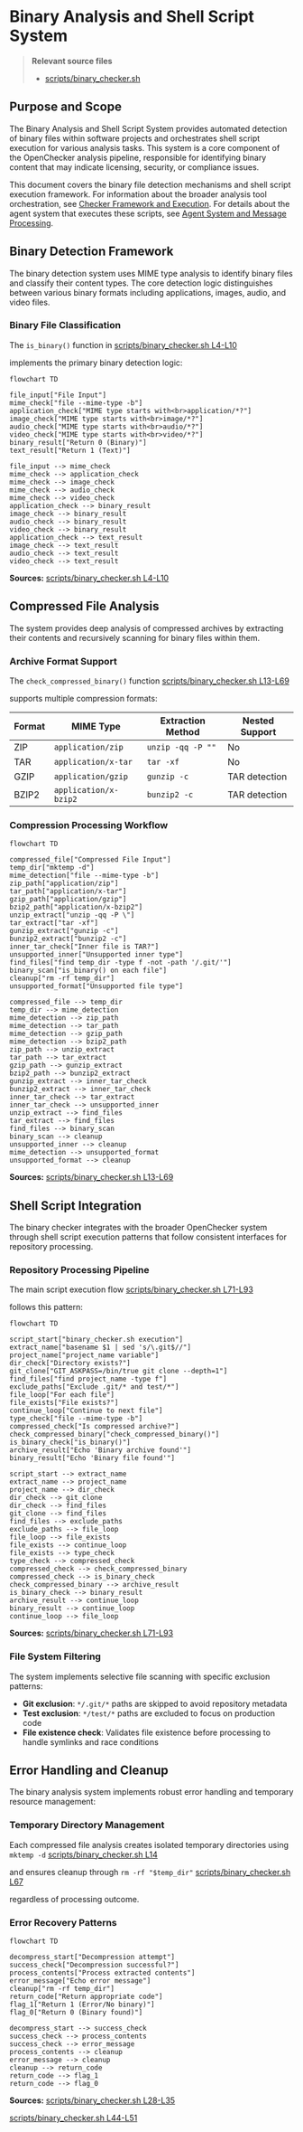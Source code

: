 # Binary Analysis and Shell Script System

> **Relevant source files**
> * [scripts/binary_checker.sh](https://github.com/Laniakea2012/openchecker/blob/1dbd85d0/scripts/binary_checker.sh)

## Purpose and Scope

The Binary Analysis and Shell Script System provides automated detection of binary files within software projects and orchestrates shell script execution for various analysis tasks. This system is a core component of the OpenChecker analysis pipeline, responsible for identifying binary content that may indicate licensing, security, or compliance issues.

This document covers the binary file detection mechanisms and shell script execution framework. For information about the broader analysis tool orchestration, see [Checker Framework and Execution](/Laniakea2012/openchecker/4.2-checker-framework-and-execution). For details about the agent system that executes these scripts, see [Agent System and Message Processing](/Laniakea2012/openchecker/2.1-agent-system-and-message-processing).

## Binary Detection Framework

The binary detection system uses MIME type analysis to identify binary files and classify their content types. The core detection logic distinguishes between various binary formats including applications, images, audio, and video files.

### Binary File Classification

The `is_binary()` function in [scripts/binary_checker.sh L4-L10](https://github.com/Laniakea2012/openchecker/blob/1dbd85d0/scripts/binary_checker.sh#L4-L10)

 implements the primary binary detection logic:

```mermaid
flowchart TD

file_input["File Input"]
mime_check["file --mime-type -b"]
application_check["MIME type starts with<br>application/*?"]
image_check["MIME type starts with<br>image/*?"]
audio_check["MIME type starts with<br>audio/*?"]
video_check["MIME type starts with<br>video/*?"]
binary_result["Return 0 (Binary)"]
text_result["Return 1 (Text)"]

file_input --> mime_check
mime_check --> application_check
mime_check --> image_check
mime_check --> audio_check
mime_check --> video_check
application_check --> binary_result
image_check --> binary_result
audio_check --> binary_result
video_check --> binary_result
application_check --> text_result
image_check --> text_result
audio_check --> text_result
video_check --> text_result
```

**Sources:** [scripts/binary_checker.sh L4-L10](https://github.com/Laniakea2012/openchecker/blob/1dbd85d0/scripts/binary_checker.sh#L4-L10)

## Compressed File Analysis

The system provides deep analysis of compressed archives by extracting their contents and recursively scanning for binary files within them.

### Archive Format Support

The `check_compressed_binary()` function [scripts/binary_checker.sh L13-L69](https://github.com/Laniakea2012/openchecker/blob/1dbd85d0/scripts/binary_checker.sh#L13-L69)

 supports multiple compression formats:

| Format | MIME Type | Extraction Method | Nested Support |
| --- | --- | --- | --- |
| ZIP | `application/zip` | `unzip -qq -P ""` | No |
| TAR | `application/x-tar` | `tar -xf` | No |
| GZIP | `application/gzip` | `gunzip -c` | TAR detection |
| BZIP2 | `application/x-bzip2` | `bunzip2 -c` | TAR detection |

### Compression Processing Workflow

```mermaid
flowchart TD

compressed_file["Compressed File Input"]
temp_dir["mktemp -d"]
mime_detection["file --mime-type -b"]
zip_path["application/zip"]
tar_path["application/x-tar"]
gzip_path["application/gzip"]
bzip2_path["application/x-bzip2"]
unzip_extract["unzip -qq -P \"]
tar_extract["tar -xf"]
gunzip_extract["gunzip -c"]
bunzip2_extract["bunzip2 -c"]
inner_tar_check["Inner file is TAR?"]
unsupported_inner["Unsupported inner type"]
find_files["find temp_dir -type f -not -path '/.git/'"]
binary_scan["is_binary() on each file"]
cleanup["rm -rf temp_dir"]
unsupported_format["Unsupported file type"]

compressed_file --> temp_dir
temp_dir --> mime_detection
mime_detection --> zip_path
mime_detection --> tar_path
mime_detection --> gzip_path
mime_detection --> bzip2_path
zip_path --> unzip_extract
tar_path --> tar_extract
gzip_path --> gunzip_extract
bzip2_path --> bunzip2_extract
gunzip_extract --> inner_tar_check
bunzip2_extract --> inner_tar_check
inner_tar_check --> tar_extract
inner_tar_check --> unsupported_inner
unzip_extract --> find_files
tar_extract --> find_files
find_files --> binary_scan
binary_scan --> cleanup
unsupported_inner --> cleanup
mime_detection --> unsupported_format
unsupported_format --> cleanup
```

**Sources:** [scripts/binary_checker.sh L13-L69](https://github.com/Laniakea2012/openchecker/blob/1dbd85d0/scripts/binary_checker.sh#L13-L69)

## Shell Script Integration

The binary checker integrates with the broader OpenChecker system through shell script execution patterns that follow consistent interfaces for repository processing.

### Repository Processing Pipeline

The main script execution flow [scripts/binary_checker.sh L71-L93](https://github.com/Laniakea2012/openchecker/blob/1dbd85d0/scripts/binary_checker.sh#L71-L93)

 follows this pattern:

```mermaid
flowchart TD

script_start["binary_checker.sh execution"]
extract_name["basename $1 | sed 's/\.git$//"]
project_name["project_name variable"]
dir_check["Directory exists?"]
git_clone["GIT_ASKPASS=/bin/true git clone --depth=1"]
find_files["find project_name -type f"]
exclude_paths["Exclude .git/* and test/*"]
file_loop["For each file"]
file_exists["File exists?"]
continue_loop["Continue to next file"]
type_check["file --mime-type -b"]
compressed_check["Is compressed archive?"]
check_compressed_binary["check_compressed_binary()"]
is_binary_check["is_binary()"]
archive_result["Echo 'Binary archive found'"]
binary_result["Echo 'Binary file found'"]

script_start --> extract_name
extract_name --> project_name
project_name --> dir_check
dir_check --> git_clone
dir_check --> find_files
git_clone --> find_files
find_files --> exclude_paths
exclude_paths --> file_loop
file_loop --> file_exists
file_exists --> continue_loop
file_exists --> type_check
type_check --> compressed_check
compressed_check --> check_compressed_binary
compressed_check --> is_binary_check
check_compressed_binary --> archive_result
is_binary_check --> binary_result
archive_result --> continue_loop
binary_result --> continue_loop
continue_loop --> file_loop
```

**Sources:** [scripts/binary_checker.sh L71-L93](https://github.com/Laniakea2012/openchecker/blob/1dbd85d0/scripts/binary_checker.sh#L71-L93)

### File System Filtering

The system implements selective file scanning with specific exclusion patterns:

* **Git exclusion**: `*/.git/*` paths are skipped to avoid repository metadata
* **Test exclusion**: `*/test/*` paths are excluded to focus on production code
* **File existence check**: Validates file existence before processing to handle symlinks and race conditions

## Error Handling and Cleanup

The binary analysis system implements robust error handling and temporary resource management:

### Temporary Directory Management

Each compressed file analysis creates isolated temporary directories using `mktemp -d` [scripts/binary_checker.sh L14](https://github.com/Laniakea2012/openchecker/blob/1dbd85d0/scripts/binary_checker.sh#L14-L14)

 and ensures cleanup through `rm -rf "$temp_dir"` [scripts/binary_checker.sh L67](https://github.com/Laniakea2012/openchecker/blob/1dbd85d0/scripts/binary_checker.sh#L67-L67)

 regardless of processing outcome.

### Error Recovery Patterns

```mermaid
flowchart TD

decompress_start["Decompression attempt"]
success_check["Decompression successful?"]
process_contents["Process extracted contents"]
error_message["Echo error message"]
cleanup["rm -rf temp_dir"]
return_code["Return appropriate code"]
flag_1["Return 1 (Error/No binary)"]
flag_0["Return 0 (Binary found)"]

decompress_start --> success_check
success_check --> process_contents
success_check --> error_message
process_contents --> cleanup
error_message --> cleanup
cleanup --> return_code
return_code --> flag_1
return_code --> flag_0
```

**Sources:** [scripts/binary_checker.sh L28-L35](https://github.com/Laniakea2012/openchecker/blob/1dbd85d0/scripts/binary_checker.sh#L28-L35)

 [scripts/binary_checker.sh L44-L51](https://github.com/Laniakea2012/openchecker/blob/1dbd85d0/scripts/binary_checker.sh#L44-L51)